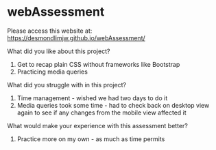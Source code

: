 # webAssessment
Please access this website at: https://desmondlimjw.github.io/webAssessment/

What did you like about this project?
1. Get to recap plain CSS without frameworks like Bootstrap
2. Practicing media queries

What did you struggle with in this project?
1. Time management - wished we had two days to do it
2. Media queries took some time - had to check back on desktop view again to see if any changes from the mobile view affected it

What would make your experience with this assessment better?
1. Practice more on my own - as much as time permits
